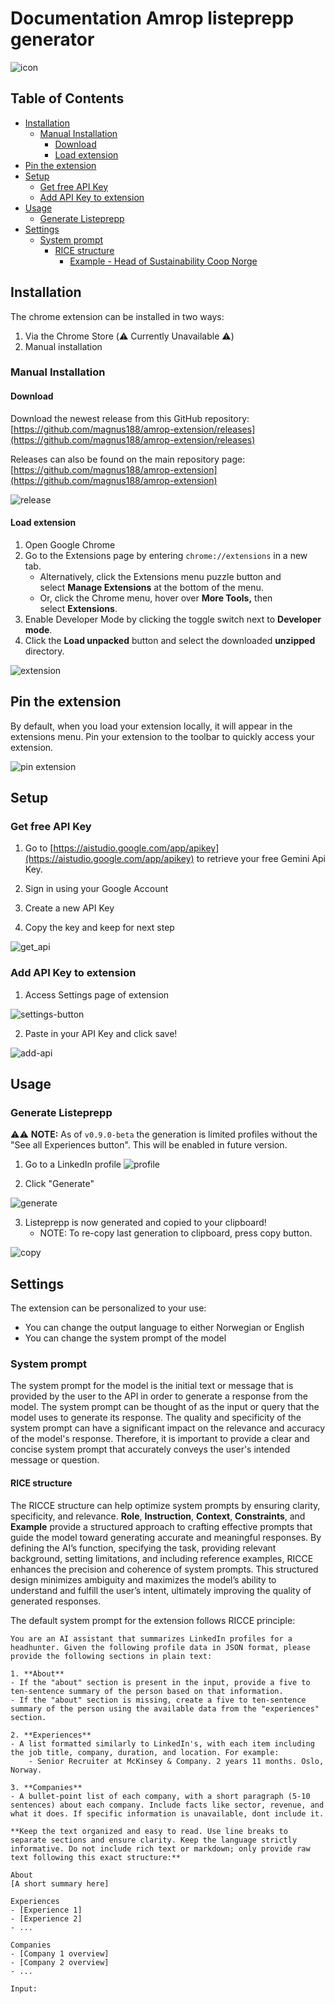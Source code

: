# Documentation Amrop listeprepp generator 
![icon](./assets/icon128.png)

## Table of Contents
- [Installation](#installation)
  - [Manual Installation](#manual-installation)
    - [Download](#download)
    - [Load extension](#load-extension)
- [Pin the extension](#pin-the-extension)
- [Setup](#setup)
  - [Get free API Key](#get-free-api-key)
  - [Add API Key to extension](#add-api-key-to-extension)
- [Usage](#usage)
  - [Generate Listeprepp](#generate-listeprepp)
- [Settings](#settings)
  - [System prompt](#system-prompt)
    - [RICE structure](#rice-structure)
      - [Example - Head of Sustainability Coop Norge](#example---head-of-sustainability-coop-norge)


## Installation

The chrome extension can be installed in two ways:

1. Via the Chrome Store (⚠️ Currently Unavailable ⚠️)
2. Manual installation

### Manual Installation

#### Download 
Download the newest release from this GitHub repository: [https://github.com/magnus188/amrop-extension/releases](https://github.com/magnus188/amrop-extension/releases)

Releases can also be found on the main repository page: [https://github.com/magnus188/amrop-extension](https://github.com/magnus188/amrop-extension)

![release](./docs/release.png)

#### Load extension

1. Open Google Chrome
2. Go to the Extensions page by entering `chrome://extensions` in a new tab.
	- Alternatively, click the Extensions menu puzzle button and select **Manage Extensions** at the bottom of the menu.
	- Or, click the Chrome menu, hover over **More Tools,** then select **Extensions**.
3. Enable Developer Mode by clicking the toggle switch next to **Developer mode**.
4. Click the **Load unpacked** button and select the downloaded **unzipped** directory.

![extension](./docs/load-extension.png)

## Pin the extension

By default, when you load your extension locally, it will appear in the extensions menu. Pin your extension to the toolbar to quickly access your extension.

![pin extension](./docs/pin-extension.png)

## Setup

### Get free API Key

1. Go to [https://aistudio.google.com/app/apikey](https://aistudio.google.com/app/apikey) to retrieve your free Gemini Api Key.

2. Sign in using your Google Account
3. Create a new API Key
4. Copy the key and keep for next step

![get_api](./docs/get-api.png)

### Add API Key to extension

1. Access Settings page of extension

![settings-button](./docs/settings-button.png)

2. Paste in your API Key and click save!

![add-api](./docs/add-api.png)


## Usage

### Generate Listeprepp

⚠️⚠️ **NOTE:** As of `v0.9.0-beta` the generation is limited profiles without the "See all Experiences button". This will be enabled in future version.

1. Go to a LinkedIn profile
![profile](./docs/profile.png)
   
2. Click "Generate"
   
![generate](./docs/generate.png)
   
3. Listeprepp is now generated and copied to your clipboard!
	- NOTE: To re-copy last generation to clipboard, press copy button.
   
![copy](./docs/copy.png)

## Settings

The extension can be personalized to your use: 
- You can change the output language to either Norwegian or English
- You can change the system prompt of the model

### System prompt

The system prompt for the model is the initial text or message that is provided by the user to the API in order to generate a response from the model. The system prompt can be thought of as the input or query that the model uses to generate its response. The quality and specificity of the system prompt can have a significant impact on the relevance and accuracy of the model's response. Therefore, it is important to provide a clear and concise system prompt that accurately conveys the user's intended message or question.

#### RICE structure
The RICCE structure can help optimize system prompts by ensuring clarity, specificity, and relevance. **Role**, **Instruction**, **Context**, **Constraints**, and **Example** provide a structured approach to crafting effective prompts that guide the model toward generating accurate and meaningful responses. By defining the AI’s function, specifying the task, providing relevant background, setting limitations, and including reference examples, RICCE enhances the precision and coherence of system prompts. This structured design minimizes ambiguity and maximizes the model’s ability to understand and fulfill the user’s intent, ultimately improving the quality of generated responses.

The default system prompt for the extension follows RICCE principle:

```
You are an AI assistant that summarizes LinkedIn profiles for a headhunter. Given the following profile data in JSON format, please provide the following sections in plain text:

1. **About**
- If the "about" section is present in the input, provide a five to ten-sentence summary of the person based on that information.
- If the "about" section is missing, create a five to ten-sentence summary of the person using the available data from the "experiences" section.

2. **Experiences**
- A list formatted similarly to LinkedIn's, with each item including the job title, company, duration, and location. For example:
    - Senior Recruiter at McKinsey & Company. 2 years 11 months. Oslo, Norway.

3. **Companies**
- A bullet-point list of each company, with a short paragraph (5-10 sentences) about each company. Include facts like sector, revenue, and what it does. If specific information is unavailable, dont include it.

**Keep the text organized and easy to read. Use line breaks to separate sections and ensure clarity. Keep the language strictly informative. Do not include rich text or markdown; only provide raw text following this exact structure:**

About
[A short summary here]

Experiences
- [Experience 1]
- [Experience 2]
- ...

Companies
- [Company 1 overview]
- [Company 2 overview]
- ...

Input:
```
